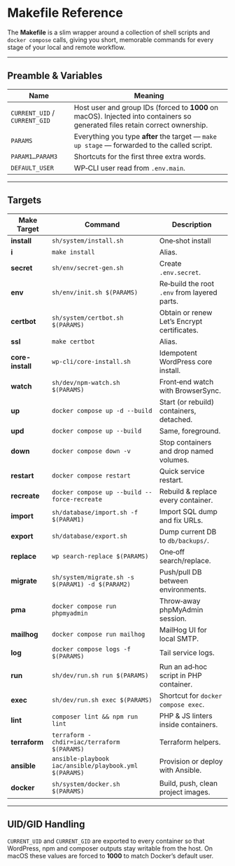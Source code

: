 # Makefile Reference

The **Makefile** is a slim wrapper around a collection of shell scripts and `docker compose` calls, giving you short, memorable commands for every stage of your local and remote workflow.

---

## Preamble & Variables

| Name                          | Meaning                                                                                                                      |
|-------------------------------|------------------------------------------------------------------------------------------------------------------------------|
| `CURRENT_UID` / `CURRENT_GID` | Host user and group IDs (forced to **1000** on macOS). Injected into containers so generated files retain correct ownership. |
| `PARAMS`                      | Everything you type **after** the target — `make up stage` — forwarded to the called script.                                 |
| `PARAM1…PARAM3`               | Shortcuts for the first three extra words.                                                                                   |
| `DEFAULT_USER`                | WP‑CLI user read from `.env.main`.                                                                                           |

---

## Targets

| Make Target      | Command                                               | Description                                    |
|------------------|-------------------------------------------------------|------------------------------------------------|
| **install**      | `sh/system/install.sh`                                | One‑shot install                               |
| **i**            | `make install`                                        | Alias.                                         |
| **secret**       | `sh/env/secret-gen.sh`                                | Create `.env.secret`.                          |
| **env**          | `sh/env/init.sh $(PARAMS)`                            | Re‑build the root `.env` from layered parts.   |
| **certbot**      | `sh/system/certbot.sh $(PARAMS)`                      | Obtain or renew Let’s Encrypt certificates.    |
| **ssl**          | `make certbot`                                        | Alias.                                         |
| **core-install** | `wp-cli/core-install.sh`                              | Idempotent WordPress core install.             |
| **watch**        | `sh/dev/npm-watch.sh $(PARAMS)`                       | Front‑end watch with BrowserSync.              |
| **up**           | `docker compose up -d --build`                        | Start (or rebuild) containers, detached.       |
| **upd**          | `docker compose up --build`                           | Same, foreground.                              |
| **down**         | `docker compose down -v`                              | Stop containers and drop named volumes.        |
| **restart**      | `docker compose restart`                              | Quick service restart.                         |
| **recreate**     | `docker compose up --build --force-recreate`          | Rebuild & replace every container.             |
| **import**       | `sh/database/import.sh -f $(PARAM1)`                  | Import SQL dump and fix URLs.                  |
| **export**       | `sh/database/export.sh`                               | Dump current DB to `db/backups/`.              |
| **replace**      | `wp search-replace $(PARAMS)`                         | One‑off search/replace.                        |
| **migrate**      | `sh/system/migrate.sh -s $(PARAM1) -d $(PARAM2)`      | Push/pull DB between environments.             |
| **pma**          | `docker compose run phpmyadmin`                       | Throw‑away phpMyAdmin session.                 |
| **mailhog**      | `docker compose run mailhog`                          | MailHog UI for local SMTP.                     |
| **log**          | `docker compose logs -f $(PARAMS)`                    | Tail service logs.                             |
| **run**          | `sh/dev/run.sh run $(PARAMS)`                         | Run an ad‑hoc script in PHP container.         |
| **exec**         | `sh/dev/run.sh exec $(PARAMS)`                        | Shortcut for `docker compose exec`.            |
| **lint**         | `composer lint && npm run lint`                       | PHP & JS linters inside containers.            |
| **terraform**    | `terraform -chdir=iac/terraform $(PARAMS)`            | Terraform helpers.                             |
| **ansible**      | `ansible-playbook iac/ansible/playbook.yml $(PARAMS)` | Provision or deploy with Ansible.              |
| **docker**       | `sh/system/docker.sh $(PARAMS)`                       | Build, push, clean project images.             |

---

## UID/GID Handling

`CURRENT_UID` and `CURRENT_GID` are exported to every container so that WordPress, npm and composer outputs stay writable from the host. On macOS these values are forced to **1000** to match Docker’s default user.


